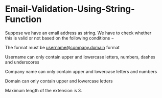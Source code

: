 # Email-Validation-Using-String-Function

Suppose we have an email address as string. We have to check whether this is valid or not based on the following conditions −

The format must be username@company.domain format

Username can only contain upper and lowercase letters, numbers, dashes and underscores

Company name can only contain upper and lowercase letters and numbers

Domain can only contain upper and lowercase letters

Maximum length of the extension is 3.
